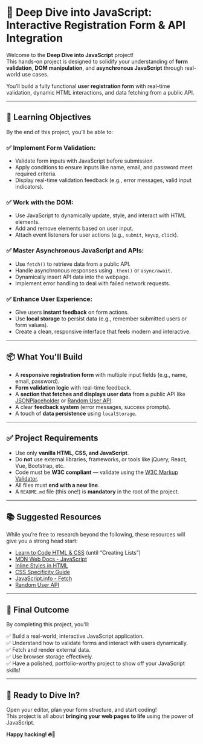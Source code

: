 # 🚀 Deep Dive into JavaScript: Interactive Registration Form & API Integration

Welcome to the **Deep Dive into JavaScript** project!  
This hands-on project is designed to solidify your understanding of **form validation**, **DOM manipulation**, and **asynchronous JavaScript** through real-world use cases.

You’ll build a fully functional **user registration form** with real-time validation, dynamic HTML interactions, and data fetching from a public API.

---

## 🧠 Learning Objectives

By the end of this project, you’ll be able to:

### ✅ Implement Form Validation:
- Validate form inputs with JavaScript before submission.
- Apply conditions to ensure inputs like name, email, and password meet required criteria.
- Display real-time validation feedback (e.g., error messages, valid input indicators).

### ✅ Work with the DOM:
- Use JavaScript to dynamically update, style, and interact with HTML elements.
- Add and remove elements based on user input.
- Attach event listeners for user actions (e.g., `submit`, `keyup`, `click`).

### ✅ Master Asynchronous JavaScript and APIs:
- Use `fetch()` to retrieve data from a public API.
- Handle asynchronous responses using `.then()` or `async/await`.
- Dynamically insert API data into the webpage.
- Implement error handling to deal with failed network requests.

### ✅ Enhance User Experience:
- Give users **instant feedback** on form actions.
- Use **local storage** to persist data (e.g., remember submitted users or form values).
- Create a clean, responsive interface that feels modern and interactive.

---

## 📦 What You'll Build

- A **responsive registration form** with multiple input fields (e.g., name, email, password).
- **Form validation logic** with real-time feedback.
- A **section that fetches and displays user data** from a public API like [JSONPlaceholder](https://jsonplaceholder.typicode.com/users) or [Random User API](https://randomuser.me/).
- A clear **feedback system** (error messages, success prompts).
- A touch of **data persistence** using `localStorage`.

---

## ✅ Project Requirements

- Use only **vanilla HTML, CSS, and JavaScript**.
- Do **not** use external libraries, frameworks, or tools like jQuery, React, Vue, Bootstrap, etc.
- Code must be **W3C compliant** — validate using the [W3C Markup Validator](https://validator.w3.org/).
- All files must **end with a new line**.
- A `README.md` file (this one!) is **mandatory** in the root of the project.

---

## 📚 Suggested Resources

While you’re free to research beyond the following, these resources will give you a strong head start:

- [Learn to Code HTML & CSS](https://learn.shayhowe.com/) (until “Creating Lists”)
- [MDN Web Docs - JavaScript](https://developer.mozilla.org/en-US/docs/Web/JavaScript)
- [Inline Styles in HTML](https://developer.mozilla.org/en-US/docs/Web/HTML/Element/style)
- [CSS Specificity Guide](https://developer.mozilla.org/en-US/docs/Web/CSS/Specificity)
- [JavaScript.info - Fetch](https://javascript.info/fetch)
- [Random User API](https://randomuser.me/)

---

## 🏁 Final Outcome

By completing this project, you'll:

✅ Build a real-world, interactive JavaScript application.  
✅ Understand how to validate forms and interact with users dynamically.  
✅ Fetch and render external data.  
✅ Use browser storage effectively.  
✅ Have a polished, portfolio-worthy project to show off your JavaScript skills!

---

## 🙌 Ready to Dive In?

Open your editor, plan your form structure, and start coding!  
This project is all about **bringing your web pages to life** using the power of JavaScript.

**Happy hacking! 🔥🧠**
